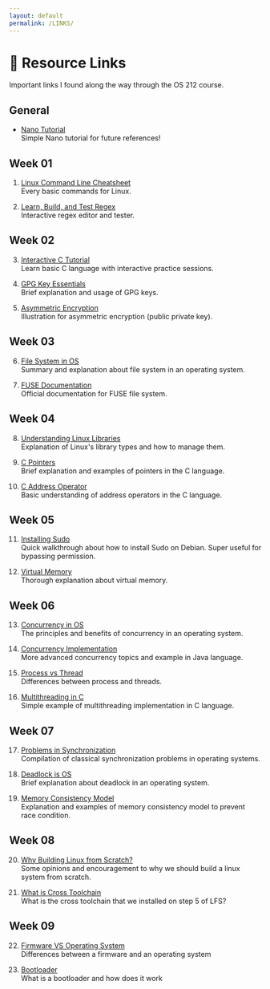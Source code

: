 ```yaml
---
layout: default
permalink: /LINKS/
---
```


# 🔗 Resource Links
Important links I found along the way through the OS 212 course.

## General
- [Nano Tutorial](https://www.howtogeek.com/howto/42980/the-beginners-guide-to-nano-the-linux-command-line-text-editor/)<br>
Simple Nano tutorial for future references!

## Week 01
1. [Linux Command Line Cheatsheet](https://cheatography.com/davechild/cheat-sheets/linux-command-line/)<br>
Every basic commands for Linux.

2. [Learn, Build, and Test Regex](https://regexr.com/)<br>
Interactive regex editor and tester.

## Week 02
3. [Interactive C Tutorial](https://www.learn-c.org/)<br>
Learn basic C language with interactive practice sessions.

4. [GPG Key Essentials](https://www.privex.io/articles/what-is-gpg/)<br>
Brief explanation and usage of GPG keys.

5. [Asymmetric Encryption](https://youtu.be/AQDCe585Lnc/)<br>
Illustration for asymmetric encryption (public private key).

## Week 03
6. [File System in OS](https://www.guru99.com/file-systems-operating-system.html/)<br>
Summary and explanation about file system in an operating system.

7. [FUSE Documentation](https://www.kernel.org/doc/html/latest/filesystems/fuse.html/)<br>
Official documentation for FUSE file system.

## Week 04
8. [Understanding Linux Libraries](https://www.tecmint.com/understanding-shared-libraries-in-linux/)<br>
Explanation of Linux's library types and how to manage them.

9. [C Pointers](https://www.programiz.com/c-programming/c-pointers/)<br>
Brief explanation and examples of pointers in the C language.

10. [C Address Operator](https://www.educba.com/address-operator-in-c/)<br>
Basic understanding of address operators in the C language.

## Week 05
11. [Installing Sudo](https://milq.github.io/enable-sudo-user-account-debian/)<br>
Quick walkthrough about how to install Sudo on Debian. Super useful for bypassing permission.

12. [Virtual Memory](https://searchstorage.techtarget.com/definition/virtual-memory)<br>
Thorough explanation about virtual memory.

## Week 06
13. [Concurrency in OS](https://www.geeksforgeeks.org/concurrency-in-operating-system/)<br>
The principles and benefits of concurrency in an operating system.

14. [Concurrency Implementation](https://web.mit.edu/6.005/www/fa14/classes/17-concurrency/)<br>
More advanced concurrency topics and example in Java language.

15. [Process vs Thread](https://www.geeksforgeeks.org/difference-between-process-and-thread/)<br>
Differences between process and threads.

16. [Multithreading in C](https://www.geeksforgeeks.org/multithreading-c-2/)<br>
Simple example of multithreading implementation in C language.

## Week 07
17. [Problems in Synchronization](https://www.studytonight.com/operating-system/classical-synchronization-problems/)<br>
Compilation of classical synchronization problems in operating systems.

18. [Deadlock is OS](https://www.guru99.com/deadlock-in-operating-system.html/)<br>
Brief explanation about deadlock in an operating system.

19. [Memory Consistency Model](https://www.cs.utexas.edu/~bornholt/post/memory-models.html/)<br>
Explanation and examples of memory consistency model to prevent race condition.

## Week 08
20. [Why Building Linux from Scratch?](https://www.quora.com/Why-should-anyone-build-Linux-from-scratch/)<br>
Some opinions and encouragement to why we should build a linux system from scratch.

21. [What is Cross Toolchain](https://crosstool-ng.github.io/docs/toolchain-construction/)<br>
What is the cross toolchain that we installed on step 5 of LFS?

## Week 09
22. [Firmware VS Operating System](https://ipwithease.com/firmware-vs-operating-system-sneak-preview/)<br>
Differences between a firmware and an operating system

23. [Bootloader](https://www.makeuseof.com/what-is-a-bootloader/)<br>
What is a bootloader and how does it work
